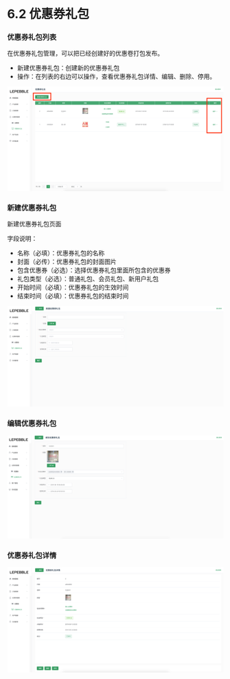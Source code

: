 # 6.2 优惠券礼包

### 优惠券礼包列表

在优惠券礼包管理，可以把已经创建好的优惠卷打包发布。

* 新建优惠券礼包：创建新的优惠券礼包
* 操作：在列表的右边可以操作，查看优惠券礼包详情、编辑、删除、停用。

![&#x4F18;&#x60E0;&#x5238;&#x793C;&#x5305;&#x5217;&#x8868;](../.gitbook/assets/screenshot_2019_8_21__6_46_pm.png)

### 新建优惠券礼包

新建优惠券礼包页面

字段说明：

* 名称（必填）：优惠券礼包的名称
* 封面（必传）：优惠券礼包的封面图片
* 包含优惠券（必选）：选择优惠券礼包里面所包含的优惠券
* 礼包类型（必选）：普通礼包、会员礼包、新用户礼包
* 开始时间（必填）：优惠券礼包的生效时间
* 结束时间（必填）：优惠券礼包的结束时间

![&#x65B0;&#x5EFA;&#x4F18;&#x60E0;&#x5238;&#x793C;&#x5305;](../.gitbook/assets/screenshot_2019_8_21__6_53_pm.png)

### 编辑优惠券礼包

![&#x7F16;&#x8F91;&#x4F18;&#x60E0;&#x5238;&#x793C;&#x5305;](../.gitbook/assets/screenshot_2019_8_21__8_24_pm.png)

### 优惠券礼包详情

![&#x4F18;&#x60E0;&#x5377;&#x793C;&#x5305;&#x8BE6;&#x60C5;](../.gitbook/assets/screenshot_2019_8_21__8_25_pm.png)



